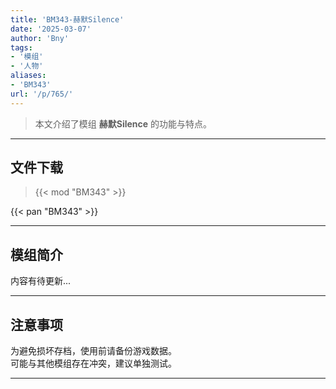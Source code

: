 ```yaml
---
title: 'BM343-赫默Silence'
date: '2025-03-07'
author: 'Bny'
tags:
- '模组'
- '人物'
aliases:
- 'BM343'
url: '/p/765/'
---
```


> 本文介绍了模组 **赫默Silence** 的功能与特点。

---

## 文件下载  

> {{< mod "BM343" >}}  

{{< pan "BM343" >}}  

---

## 模组简介

>  
内容有待更新...  

---

## 注意事项

>  
为避免损坏存档，使用前请备份游戏数据。  
可能与其他模组存在冲突，建议单独测试。  

---

